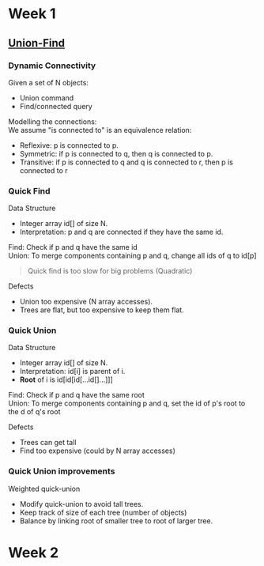 # Week 1

## [Union-Find](./week1/UnionFind.pdf)

### Dynamic Connectivity
Given a set of N objects:
- Union command
- Find/connected query

Modelling the connections:  
We assume "is connected to" is an equivalence relation:
- Reflexive: p is connected to p.
- Symmetric: if p is connected to q, then q is connected to p.
- Transitive: if p is connected to q and q is connected to r, then p is connected to r

### Quick Find
Data Structure  
- Integer array id[] of size N.
- Interpretation: p and q are connected if they have the same id.

Find: Check if p and q have the same id  
Union: To merge components containing p and q, change all ids of q to id[p]  
>Quick find is too slow for big problems (Quadratic)

Defects
- Union too expensive (N array accesses).
- Trees are flat, but too expensive to keep them flat.

### Quick Union
Data Structure  
- Integer array id[] of size N.
- Interpretation: id[i] is parent of i.
- **Root** of i is id[id[id[...id[]...]]]

Find: Check if p and q have the same root  
Union: To merge components containing p and q, set the id of p's root to the d of q's root

Defects  
- Trees can get tall
- Find too expensive (could by N array accesses)

### Quick Union improvements
Weighted quick-union
- Modify quick-union to avoid tall trees.
- Keep track of size of each tree (number of objects)
- Balance by linking root of smaller tree to root of larger tree.
# Week 2
